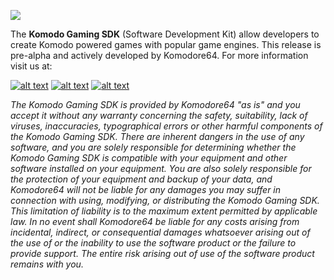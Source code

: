 ![](https://pbs.twimg.com/media/D4QSMtLWAAEC0f3.jpg:large)

The **Komodo Gaming SDK** (Software Development Kit) allow developers to create Komodo powered games with popular game engines. This release is pre-alpha and actively developed by Komodore64. For more information visit us at:

[![alt text][1.1]][1]
[![alt text][2.1]][2]
[![alt text][3.1]][3]

[1.1]: https://addons-media.operacdn.com/media/extensions/75/207175/6.9-rev1/icons/icon_64x64_24ffa8602b9b82d45611811a2f8be37a.png (Twitter)
[2.1]: https://images.sftcdn.net/images/t_app-logo-l,f_auto,dpr_auto/p/d1045634-99eb-11e6-9b2f-00163ec9f5fa/2507595994/telegram-icon.png (Telegram)
[3.1]: https://imag.malavida.com/mvimgbig/download-s/discord-20890-0.jpg (Discord)

[1]: https://twitter.com/komodoregames
[2]: https://t.me/komodore64
[3]: https://discord.gg/5Wx9UzF

*The Komodo Gaming SDK is provided by Komodore64 "as is" and you accept it without any warranty concerning the safety, suitability, lack of viruses, inaccuracies, typographical errors or other harmful components of the Komodo Gaming SDK. There are inherent dangers in the use of any software, and you are solely responsible for determining whether the Komodo Gaming SDK is compatible with your equipment and other software installed on your equipment. You are also solely responsible for the protection of your equipment and backup of your data, and Komodore64 will not be liable for any damages you may suffer in connection with using, modifying, or distributing the Komodo Gaming SDK. This limitation of liability is to the maximum extent permitted by applicable law. In no event shall Komodore64 be liable for any costs arising from incidental, indirect, or consequential damages whatsoever arising out of the use of or the inability to use the software product or the failure to provide support. The entire risk arising out of use of the software product remains with you.*
